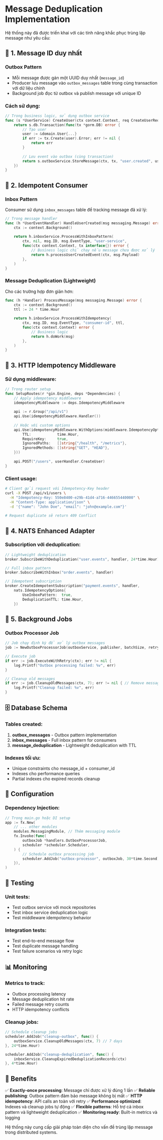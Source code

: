 # Message Deduplication Implementation

Hệ thống này đã được triển khai với các tính năng khắc phục trùng lặp message như yêu cầu:

## 🔹 1. Message ID duy nhất

### Outbox Pattern
- Mỗi message được gán một UUID duy nhất (`message_id`)
- Producer lưu message vào `outbox_messages` table trong cùng transaction với dữ liệu chính
- Background job đọc từ outbox và publish message với unique ID

### Cách sử dụng:
```go
// Trong business logic, sử dụng outbox service
func (s *UserService) CreateUser(ctx context.Context, req CreateUserRequest) error {
    return s.db.Transaction(func(tx *gorm.DB) error {
        // Tạo user
        user := &domain.User{...}
        if err := tx.Create(user).Error; err != nil {
            return err
        }
        
        // Lưu event vào outbox (cùng transaction)
        return s.outboxService.StoreMessage(ctx, tx, "user.created", user.ID.String(), user)
    })
}
```

## 🔹 2. Idempotent Consumer

### Inbox Pattern
Consumer sử dụng `inbox_messages` table để tracking message đã xử lý:

```go
// Trong message handler
func (h *UserEventHandler) HandleUserCreated(msg messaging.Message) error {
    ctx := context.Background()
    
    return h.inboxService.ProcessWithInboxPattern(
        ctx, nil, msg.ID, msg.EventType, "user-service",
        func(ctx context.Context, tx interface{}) error {
            // Business logic chỉ chạy nếu message chưa được xử lý
            return h.processUserCreatedEvent(ctx, msg.Payload)
        },
    )
}
```

### Message Deduplication (Lightweight)
Cho các trường hợp đơn giản hơn:

```go
func (h *Handler) ProcessMessage(msg messaging.Message) error {
    ctx := context.Background()
    ttl := 24 * time.Hour
    
    return h.inboxService.ProcessWithIdempotency(
        ctx, msg.ID, msg.EventType, "consumer-id", ttl,
        func(ctx context.Context) error {
            // Business logic
            return h.doWork(msg)
        },
    )
}
```

## 🔹 3. HTTP Idempotency Middleware

### Sử dụng middleware:
```go
// Trong router setup
func SetupRoutes(r *gin.Engine, deps *Dependencies) {
    // Apply idempotency middleware
    idempotencyMiddleware := deps.IdempotencyMiddleware
    
    api := r.Group("/api/v1")
    api.Use(idempotencyMiddleware.Handler())
    
    // Hoặc với custom options
    api.Use(idempotencyMiddleware.WithOptions(middleware.IdempotencyOptions{
        TTL:            time.Hour,
        RequireKey:     true,
        IgnoredPaths:   []string{"/health", "/metrics"},
        IgnoredMethods: []string{"GET", "HEAD"},
    }))
    
    api.POST("/users", userHandler.CreateUser)
}
```

### Client usage:
```bash
# Client gửi request với Idempotency-Key header
curl -X POST /api/v1/users \
  -H "Idempotency-Key: 550e8400-e29b-41d4-a716-446655440000" \
  -H "Content-Type: application/json" \
  -d '{"name": "John Doe", "email": "john@example.com"}'
  
# Request duplicate sẽ return 409 Conflict
```

## 🔹 4. NATS Enhanced Adapter

### Subscription với deduplication:
```go
// Lightweight deduplication
broker.SubscribeWithDeduplication("user.events", handler, 24*time.Hour)

// Full inbox pattern
broker.SubscribeWithInbox("order.events", handler)

// Idempotent subscription
broker.CreateIdempotentSubscription("payment.events", handler, 
    nats.IdempotencyOptions{
        UseInboxPattern:  true,
        DeduplicationTTL: time.Hour,
    })
```

## 🔹 5. Background Jobs

### Outbox Processor Job
```go
// Job chạy định kỳ để xử lý outbox messages
job := NewOutboxProcessorJob(outboxService, publisher, batchSize, retryDelay)

// Execute job
if err := job.ExecuteWithRetry(ctx); err != nil {
    log.Printf("Outbox processing failed: %v", err)
}

// Cleanup old messages
if err := job.CleanupOldMessages(ctx, 7); err != nil { // Remove messages older than 7 days
    log.Printf("Cleanup failed: %v", err)
}
```

## 🗄️ Database Schema

### Tables created:
1. **outbox_messages** - Outbox pattern implementation
2. **inbox_messages** - Full inbox pattern for consumers
3. **message_deduplication** - Lightweight deduplication with TTL

### Indexes tối ưu:
- Unique constraints cho message_id + consumer_id
- Indexes cho performance queries
- Partial indexes cho expired records cleanup

## 🔧 Configuration

### Dependency Injection:
```go
// Trong main.go hoặc DI setup
app := fx.New(
    // ... other modules
    modules.MessagingModule, // Thêm messaging module
    fx.Invoke(func(
        outboxJob *handlers.OutboxProcessorJob,
        scheduler *scheduler.Scheduler,
    ) {
        // Schedule outbox processing job
        scheduler.AddJob("outbox-processor", outboxJob, 30*time.Second)
    }),
)
```

## 🧪 Testing

### Unit tests:
- Test outbox service với mock repositories
- Test inbox service deduplication logic
- Test middleware idempotency behavior

### Integration tests:
- Test end-to-end message flow
- Test duplicate message handling
- Test failure scenarios và retry logic

## 📊 Monitoring

### Metrics to track:
- Outbox processing latency
- Message deduplication hit rate
- Failed message retry counts
- HTTP idempotency conflicts

### Cleanup jobs:
```go
// Schedule cleanup jobs
scheduler.AddJob("cleanup-outbox", func() {
    outboxService.CleanupOldMessages(ctx, 7) // 7 days
}, 24*time.Hour)

scheduler.AddJob("cleanup-deduplication", func() {
    inboxService.CleanupExpiredDeduplicationRecords(ctx)
}, 4*time.Hour)
```

## 🚀 Benefits

✅ **Exactly-once processing**: Message chỉ được xử lý đúng 1 lần
✅ **Reliable publishing**: Outbox pattern đảm bảo message không bị mất
✅ **HTTP idempotency**: API calls an toàn với retry
✅ **Performance optimized**: Indexes và cleanup jobs tự động
✅ **Flexible patterns**: Hỗ trợ cả inbox pattern và lightweight deduplication
✅ **Monitoring ready**: Built-in metrics và logging

Hệ thống này cung cấp giải pháp toàn diện cho vấn đề trùng lặp message trong distributed systems.